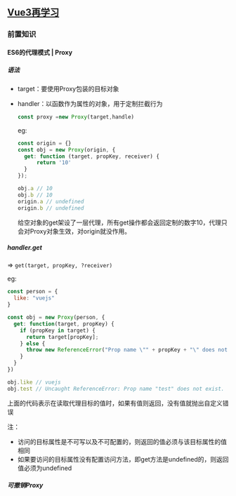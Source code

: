 ## [Vue3再学习](https://vue3js.cn/es6/#正文)

### 前置知识

#### ES6的代理模式 | Proxy

##### 语法

- target：要使用Proxy包装的目标对象

- handler：以函数作为属性的对象，用于定制拦截行为

  ```js
  const proxy =new Proxy(target,handle)
  ```

  eg:

  ```js
  const origin = {}
  const obj = new Proxy(origin, {
    get: function (target, propKey, receiver) {
  		return '10'
    }
  });
  
  obj.a // 10
  obj.b // 10
  origin.a // undefined
  origin.b // undefined
  ```

  给空对象的get架设了一层代理，所有get操作都会返回定制的数字10，代理只会对Proxy对象生效，对origin就没作用。

##### handler.get  

=> `get(target, propKey, ?receiver)`

eg:

```js
const person = {
  like: "vuejs"
}

const obj = new Proxy(person, {
  get: function(target, propKey) {
    if (propKey in target) {
      return target[propKey];
    } else {
      throw new ReferenceError("Prop name \"" + propKey + "\" does not exist.");
    }
  }
})

obj.like // vuejs
obj.test // Uncaught ReferenceError: Prop name "test" does not exist.
```

​           上面的代码表示在读取代理目标的值时，如果有值则返回，没有值就抛出自定义错误

   注：

- 访问的目标属性是不可写以及不可配置的，则返回的值必须与该目标属性的值相同
- 如果要访问的目标属性没有配置访问方法，即get方法是undefined的，则返回值必须为undefined

##### 可撤销Proxy





























